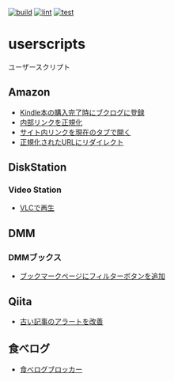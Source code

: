 [![build](https://github.com/munierujp/userscripts/actions/workflows/build.yml/badge.svg)](https://github.com/munierujp/userscripts/actions/workflows/build.yml)
[![lint](https://github.com/munierujp/userscripts/actions/workflows/lint.yml/badge.svg)](https://github.com/munierujp/userscripts/actions/workflows/lint.yml)
[![test](https://github.com/munierujp/userscripts/actions/workflows/test.yml/badge.svg)](https://github.com/munierujp/userscripts/actions/workflows/test.yml)

# userscripts

ユーザースクリプト

## Amazon

- [Kindle本の購入完了時にブクログに登録](https://github.com/munierujp/userscripts/raw/master/dist/amazon/add-bought-kindle-book-to-booklog.user.js)
- [内部リンクを正規化](https://github.com/munierujp/userscripts/raw/master/dist/amazon/normalize-internal-links.user.js)
- [サイト内リンクを現在のタブで開く](https://github.com/munierujp/userscripts/raw/master/dist/amazon/open-internal-links-in-current-tab.user.js)
- [正規化されたURLにリダイレクト](https://github.com/munierujp/userscripts/raw/master/dist/amazon/redirect-to-normalized-url.user.js)

## DiskStation

### Video Station

- [VLCで再生](https://github.com/munierujp/userscripts/raw/master/dist/disk-station/video-station/play-with-vlc.user.js)

## DMM

### DMMブックス

- [ブックマークページにフィルターボタンを追加](https://github.com/munierujp/userscripts/raw/master/dist/dmm/books/add-filter-button-on-bookmark-page.user.js)

## Qiita

- [古い記事のアラートを改善](https://github.com/munierujp/userscripts/raw/master/dist/qiita/improve-old-article-alert.user.js)

## 食べログ

- [食べログブロッカー](https://github.com/munierujp/userscripts/raw/master/dist/tabelog/blocker.user.js)
